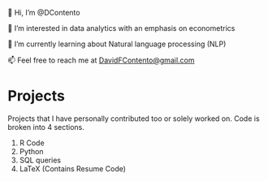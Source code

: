 👋 Hi, I’m @DContento

👀 I’m interested in data analytics with an emphasis on econometrics

🌱 I’m currently learning about Natural language processing (NLP)

📫 Feel free to reach me at DavidFContento@gmail.com

# Projects
Projects that I have personally contributed too or solely worked on. 
Code is broken into 4 sections.
1) R Code 
2) Python 
3) SQL queries 
4) LaTeX (Contains Resume Code)



